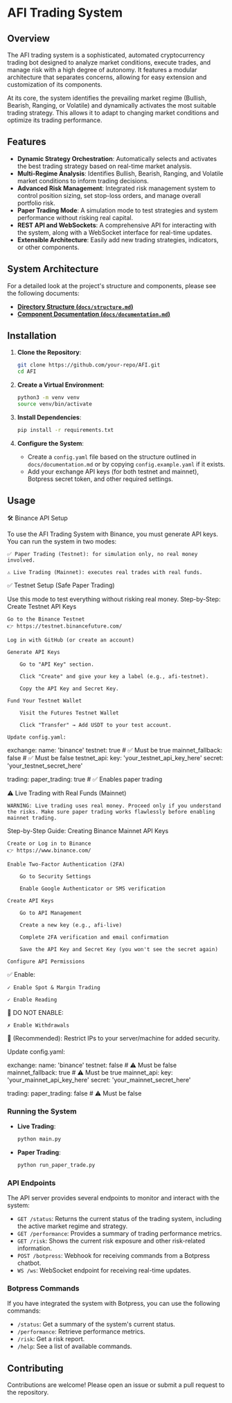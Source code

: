 # AFI Trading System

## Overview

The AFI trading system is a sophisticated, automated cryptocurrency trading bot designed to analyze market conditions, execute trades, and manage risk with a high degree of autonomy. It features a modular architecture that separates concerns, allowing for easy extension and customization of its components.

At its core, the system identifies the prevailing market regime (Bullish, Bearish, Ranging, or Volatile) and dynamically activates the most suitable trading strategy. This allows it to adapt to changing market conditions and optimize its trading performance.

## Features

- **Dynamic Strategy Orchestration**: Automatically selects and activates the best trading strategy based on real-time market analysis.
- **Multi-Regime Analysis**: Identifies Bullish, Bearish, Ranging, and Volatile market conditions to inform trading decisions.
- **Advanced Risk Management**: Integrated risk management system to control position sizing, set stop-loss orders, and manage overall portfolio risk.
- **Paper Trading Mode**: A simulation mode to test strategies and system performance without risking real capital.
- **REST API and WebSockets**: A comprehensive API for interacting with the system, along with a WebSocket interface for real-time updates.
- **Extensible Architecture**: Easily add new trading strategies, indicators, or other components.

## System Architecture

For a detailed look at the project's structure and components, please see the following documents:

- **[Directory Structure (`docs/structure.md`)](docs/structure.md)**
- **[Component Documentation (`docs/documentation.md`)](docs/documentation.md)**

## Installation

1.  **Clone the Repository**:
    ```bash
    git clone https://github.com/your-repo/AFI.git
    cd AFI
    ```

2.  **Create a Virtual Environment**:
    ```bash
    python3 -m venv venv
    source venv/bin/activate
    ```

3.  **Install Dependencies**:
    ```bash
    pip install -r requirements.txt
    ```

4.  **Configure the System**:
    -   Create a `config.yaml` file based on the structure outlined in `docs/documentation.md` or by copying `config.example.yaml` if it exists.
    -   Add your exchange API keys (for both testnet and mainnet), Botpress secret token, and other required settings.

## Usage

🛠️ Binance API Setup

To use the AFI Trading System with Binance, you must generate API keys. You can run the system in two modes:

    ✅ Paper Trading (Testnet): for simulation only, no real money involved.

    ⚠️ Live Trading (Mainnet): executes real trades with real funds.

✅ Testnet Setup (Safe Paper Trading)

Use this mode to test everything without risking real money.
Step-by-Step: Create Testnet API Keys

    Go to the Binance Testnet
    👉 https://testnet.binancefuture.com/

    Log in with GitHub (or create an account)

    Generate API Keys

        Go to "API Key" section.

        Click "Create" and give your key a label (e.g., afi-testnet).

        Copy the API Key and Secret Key.

    Fund Your Testnet Wallet

        Visit the Futures Testnet Wallet

        Click "Transfer" → Add USDT to your test account.

    Update config.yaml:

  exchange:
    name: 'binance'
    testnet: true               # ✅ Must be true
    mainnet_fallback: false     # ✅ Must be false
    testnet_api:
      key: 'your_testnet_api_key_here'
      secret: 'your_testnet_secret_here'

  trading:
    paper_trading: true         # ✅ Enables paper trading

    

⚠️ Live Trading with Real Funds (Mainnet)

    WARNING: Live trading uses real money. Proceed only if you understand the risks. Make sure paper trading works flawlessly before enabling mainnet trading.

Step-by-Step Guide: Creating Binance Mainnet API Keys

    Create or Log in to Binance
    👉 https://www.binance.com/

    Enable Two-Factor Authentication (2FA)

        Go to Security Settings

        Enable Google Authenticator or SMS verification

    Create API Keys

        Go to API Management

        Create a new key (e.g., afi-live)

        Complete 2FA verification and email confirmation

        Save the API Key and Secret Key (you won't see the secret again)

    Configure API Permissions

✅ Enable:

    ✓ Enable Spot & Margin Trading

    ✓ Enable Reading

🚫 DO NOT ENABLE:

    ✗ Enable Withdrawals

🔐 (Recommended): Restrict IPs to your server/machine for added security.

Update config.yaml:

  exchange:
    name: 'binance'
    testnet: false              # ⚠️ Must be false
    mainnet_fallback: true      # ⚠️ Must be true
    mainnet_api:
      key: 'your_mainnet_api_key_here'
      secret: 'your_mainnet_secret_here'

  trading:
    paper_trading: false        # ⚠️ Must be false

### Running the System

-   **Live Trading**:
    ```bash
    python main.py
    ```

-   **Paper Trading**:
    ```bash
    python run_paper_trade.py
    ```

### API Endpoints

The API server provides several endpoints to monitor and interact with the system:

-   `GET /status`: Returns the current status of the trading system, including the active market regime and strategy.
-   `GET /performance`: Provides a summary of trading performance metrics.
-   `GET /risk`: Shows the current risk exposure and other risk-related information.
-   `POST /botpress`: Webhook for receiving commands from a Botpress chatbot.
-   `WS /ws`: WebSocket endpoint for receiving real-time updates.

### Botpress Commands

If you have integrated the system with Botpress, you can use the following commands:

-   `/status`: Get a summary of the system's current status.
-   `/performance`: Retrieve performance metrics.
-   `/risk`: Get a risk report.
-   `/help`: See a list of available commands.

## Contributing

Contributions are welcome! Please open an issue or submit a pull request to the repository.
